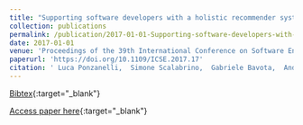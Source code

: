 ```yaml
---
title: "Supporting software developers with a holistic recommender system"
collection: publications
permalink: /publication/2017-01-01-Supporting-software-developers-with-a-holistic-recommender-system
date: 2017-01-01
venue: 'Proceedings of the 39th International Conference on Software Engineering, ICSE 2017, Buenos Aires, Argentina, May 20-28, 2017'
paperurl: 'https://doi.org/10.1109/ICSE.2017.17'
citation: ' Luca Ponzanelli,  Simone Scalabrino,  Gabriele Bavota,  Andrea Mocci,  Rocco Oliveto,  Massimiliano Di Penta,  Michele Lanza, &quot;Supporting software developers with a holistic recommender system.&quot; Proceedings of the 39th International Conference on Software Engineering, ICSE 2017, Buenos Aires, Argentina, May 20-28, 2017, 2017.'
---
```

[Bibtex](https://dblp.org/rec/bib/conf/icse/PonzanelliSBMOP17){:target="_blank"}

[Access paper here](https://doi.org/10.1109/ICSE.2017.17){:target="_blank"}

